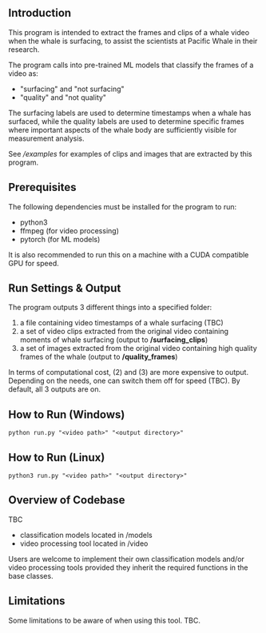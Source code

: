 ## Introduction
This program is intended to extract the frames and clips of a whale video when the whale is surfacing, to assist the scientists at Pacific Whale in their research.  

The program calls into pre-trained ML models that classify the frames of a video as:
- "surfacing" and "not surfacing"
- "quality" and "not quality"

The surfacing labels are used to determine timestamps when a whale has surfaced, while the quality labels are used to determine specific frames where important aspects of the whale body are sufficiently visible for measurement analysis. 

See */examples* for examples of clips and images that are extracted by this program. 

## Prerequisites
The following dependencies must be installed for the program to run:
- python3
- ffmpeg (for video processing)
- pytorch (for ML models)

It is also recommended to run this on a machine with a CUDA compatible GPU for speed.

## Run Settings & Output

The program outputs 3 different things into a specified folder:
1. a file containing video timestamps of a whale surfacing (TBC)
2. a set of video clips extracted from the original video containing moments of whale surfacing (output to **/surfacing_clips**)
3. a set of images extracted from the original video containing high quality frames of the whale (output to **/quality_frames**)

In terms of computational cost, (2) and (3) are more expensive to output. Depending on the needs, one can switch them off for speed (TBC). By default, all 3 outputs are on. 

## How to Run (Windows)

```
python run.py "<video path>" "<output directory>"

```

## How to Run (Linux)

```
python3 run.py "<video path>" "<output directory>"

```


## Overview of Codebase

TBC

- classification models located in /models
- video processing tool located in /video

Users are welcome to implement their own classification models and/or video processing tools provided they inherit the required functions in the base classes. 

## Limitations

Some limitations to be aware of when using this tool. TBC.